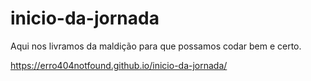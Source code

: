 # inicio-da-jornada
Aqui nos livramos da maldição para que possamos codar bem e certo.

https://erro404notfound.github.io/inicio-da-jornada/

